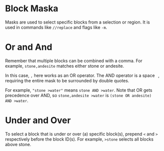 # Block Maska

Masks are used to select specific blocks from a selection or region. It is used in commands like `//replace` and flags like `-m`.

# Or and And

Remember that multiple blocks can be combined with a comma. For example, `stone,andesite` matches either stone or andesite.

In this case, `,` here works as an OR operator. The AND operator is a space ` `, requiring the entire mask to be surrounded by double quotes.

For example, `"stone >water"` means `stone AND >water`. Note that OR gets precedence over AND, so `stone,andesite >water` is `(stone OR andesite) AND >water`.

# Under and Over

To select a block that is under or over (a) specific block(s), prepend `<` and `>` respectively before the block ID(s). For example, `>stone` selects all blocks above stone.
